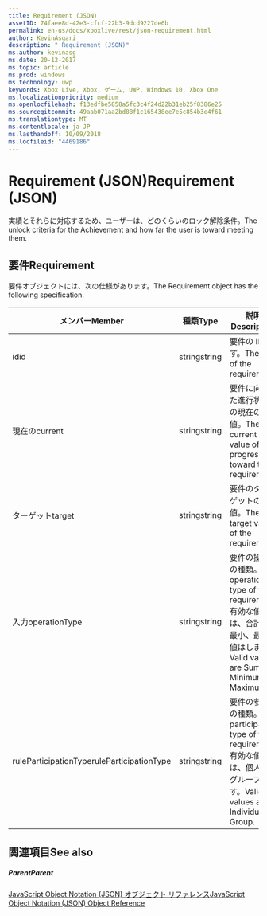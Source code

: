 ```yaml
---
title: Requirement (JSON)
assetID: 74faee8d-42e3-cfcf-22b3-9dcd9227de6b
permalink: en-us/docs/xboxlive/rest/json-requirement.html
author: KevinAsgari
description: " Requirement (JSON)"
ms.author: kevinasg
ms.date: 20-12-2017
ms.topic: article
ms.prod: windows
ms.technology: uwp
keywords: Xbox Live, Xbox, ゲーム, UWP, Windows 10, Xbox One
ms.localizationpriority: medium
ms.openlocfilehash: f13edfbe5858a5fc3c4f24d22b31eb25f8386e25
ms.sourcegitcommit: 49aab071aa2bd88f1c165438ee7e5c854b3e4f61
ms.translationtype: MT
ms.contentlocale: ja-JP
ms.lasthandoff: 10/09/2018
ms.locfileid: "4469186"
---
```

# <a name="requirement-json"></a><span data-ttu-id="e2c78-104">Requirement (JSON)</span><span class="sxs-lookup"><span data-stu-id="e2c78-104">Requirement (JSON)</span></span>
<span data-ttu-id="e2c78-105">実績とそれらに対応するため、ユーザーは、どのくらいのロック解除条件。</span><span class="sxs-lookup"><span data-stu-id="e2c78-105">The unlock criteria for the Achievement and how far the user is toward meeting them.</span></span> 
<a id="ID4EN"></a>

 
## <a name="requirement"></a><span data-ttu-id="e2c78-106">要件</span><span class="sxs-lookup"><span data-stu-id="e2c78-106">Requirement</span></span>
 
<span data-ttu-id="e2c78-107">要件オブジェクトには、次の仕様があります。</span><span class="sxs-lookup"><span data-stu-id="e2c78-107">The Requirement object has the following specification.</span></span>
 
| <span data-ttu-id="e2c78-108">メンバー</span><span class="sxs-lookup"><span data-stu-id="e2c78-108">Member</span></span>| <span data-ttu-id="e2c78-109">種類</span><span class="sxs-lookup"><span data-stu-id="e2c78-109">Type</span></span>| <span data-ttu-id="e2c78-110">説明</span><span class="sxs-lookup"><span data-stu-id="e2c78-110">Description</span></span>| 
| --- | --- | --- | 
| <span data-ttu-id="e2c78-111">id</span><span class="sxs-lookup"><span data-stu-id="e2c78-111">id</span></span>| <span data-ttu-id="e2c78-112">string</span><span class="sxs-lookup"><span data-stu-id="e2c78-112">string</span></span>| <span data-ttu-id="e2c78-113">要件の ID です。</span><span class="sxs-lookup"><span data-stu-id="e2c78-113">The ID of the requirement.</span></span>| 
| <span data-ttu-id="e2c78-114">現在の</span><span class="sxs-lookup"><span data-stu-id="e2c78-114">current</span></span>| <span data-ttu-id="e2c78-115">string</span><span class="sxs-lookup"><span data-stu-id="e2c78-115">string</span></span>| <span data-ttu-id="e2c78-116">要件に向けた進行状況の現在の値。</span><span class="sxs-lookup"><span data-stu-id="e2c78-116">The current value of progression toward the requirement.</span></span>| 
| <span data-ttu-id="e2c78-117">ターゲット</span><span class="sxs-lookup"><span data-stu-id="e2c78-117">target</span></span>| <span data-ttu-id="e2c78-118">string</span><span class="sxs-lookup"><span data-stu-id="e2c78-118">string</span></span>| <span data-ttu-id="e2c78-119">要件のターゲットの値。</span><span class="sxs-lookup"><span data-stu-id="e2c78-119">The target value of the requirement.</span></span>| 
| <span data-ttu-id="e2c78-120">入力</span><span class="sxs-lookup"><span data-stu-id="e2c78-120">operationType</span></span>| <span data-ttu-id="e2c78-121">string</span><span class="sxs-lookup"><span data-stu-id="e2c78-121">string</span></span>| <span data-ttu-id="e2c78-122">要件の操作の種類。</span><span class="sxs-lookup"><span data-stu-id="e2c78-122">The operation type of the requirement.</span></span> <span data-ttu-id="e2c78-123">有効な値は、合計、最小、最大値はします。</span><span class="sxs-lookup"><span data-stu-id="e2c78-123">Valid values are Sum, Minimum, Maximum.</span></span>| 
| <span data-ttu-id="e2c78-124">ruleParticipationType</span><span class="sxs-lookup"><span data-stu-id="e2c78-124">ruleParticipationType</span></span>| <span data-ttu-id="e2c78-125">string</span><span class="sxs-lookup"><span data-stu-id="e2c78-125">string</span></span>| <span data-ttu-id="e2c78-126">要件の参加の種類。</span><span class="sxs-lookup"><span data-stu-id="e2c78-126">The participation type of the requirement.</span></span> <span data-ttu-id="e2c78-127">有効な値は、個人のグループです。</span><span class="sxs-lookup"><span data-stu-id="e2c78-127">Valid values are Individual, Group.</span></span>| 
  
<a id="ID4ETC"></a>

 
## <a name="see-also"></a><span data-ttu-id="e2c78-128">関連項目</span><span class="sxs-lookup"><span data-stu-id="e2c78-128">See also</span></span>
 
<a id="ID4EVC"></a>

 
##### <a name="parent"></a><span data-ttu-id="e2c78-129">Parent</span><span class="sxs-lookup"><span data-stu-id="e2c78-129">Parent</span></span> 

[<span data-ttu-id="e2c78-130">JavaScript Object Notation (JSON) オブジェクト リファレンス</span><span class="sxs-lookup"><span data-stu-id="e2c78-130">JavaScript Object Notation (JSON) Object Reference</span></span>](atoc-xboxlivews-reference-json.md)

   